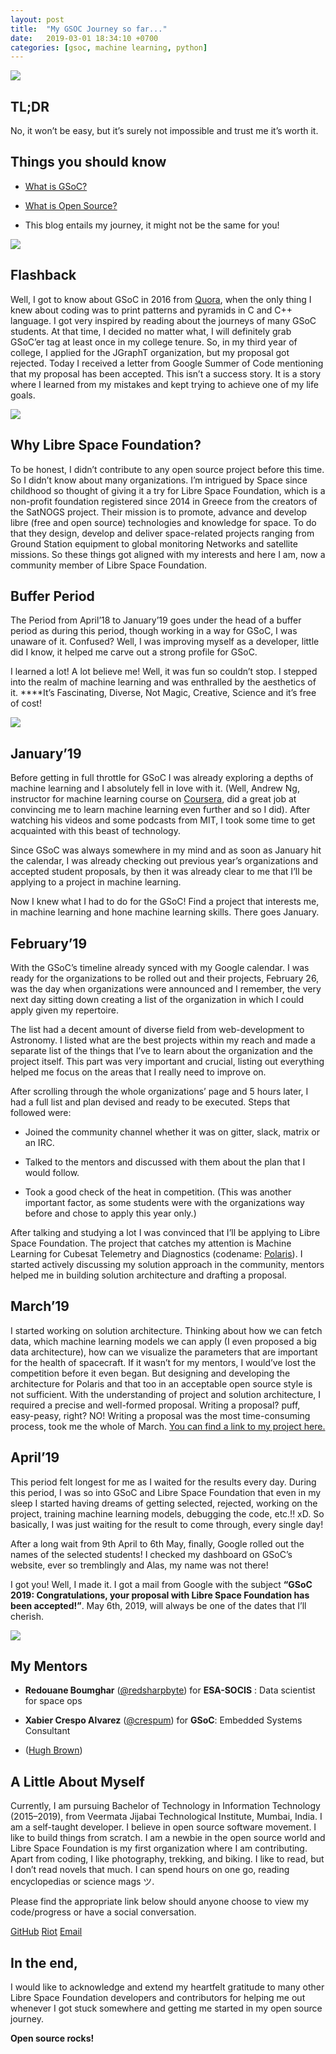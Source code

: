 ```yaml
---
layout: post
title:  "My GSOC Journey so far..."
date:   2019-03-01 18:34:10 +0700
categories: [gsoc, machine learning, python]
---
```


![](https://cdn-images-1.medium.com/max/3200/0*il0naoAooqOpnK_F)

## **TL;DR**

No, it won’t be easy, but it’s surely not impossible and trust me it’s worth it.

## **Things you should know**

* [What is GSoC?](https://summerofcode.withgoogle.com/about/)

* [What is Open Source?](https://opensource.com/resources/what-open-source)

* This blog entails my journey, it might not be the same for you!

![](https://cdn-images-1.medium.com/max/2000/0*6n02rcaXEHxhaxlm)

## **Flashback**

Well, I got to know about GSoC in 2016 from [Quora](https://www.quora.com/topic/Google-Summer-of-Code-GSoC), when the only thing I knew about coding was to print patterns and pyramids in C and C++ language. I got very inspired by reading about the journeys of many GSoC students. At that time, I decided no matter what, I will definitely grab GSoC’er tag at least once in my college tenure. So, in my third year of college, I applied for the JGraphT organization, but my proposal got rejected. Today I received a letter from Google Summer of Code mentioning that my proposal has been accepted. This isn’t a success story. It is a story where I learned from my mistakes and kept trying to achieve one of my life goals.

![](https://cdn-images-1.medium.com/max/2000/0*1pnTkkdhvrZQ8DbC)

## **Why Libre Space Foundation?**

To be honest, I didn’t contribute to any open source project before this time. So I didn’t know about many organizations. I’m intrigued by Space since childhood so thought of giving it a try for Libre Space Foundation, which is a non-profit foundation registered since 2014 in Greece from the creators of the SatNOGS project. Their mission is to promote, advance and develop libre (free and open source) technologies and knowledge for space. To do that they design, develop and deliver space-related projects ranging from Ground Station equipment to global monitoring Networks and satellite missions. So these things got aligned with my interests and here I am, now a community member of Libre Space Foundation.

## **Buffer Period**

The Period from April’18 to January’19 goes under the head of a buffer period as during this period, though working in a way for GSoC, I was unaware of it. Confused? Well, I was improving myself as a developer, little did I know, it helped me carve out a strong profile for GSoC.

I learned a lot! A lot believe me! Well, it was fun so couldn’t stop. I stepped into the realm of machine learning and was enthralled by the aesthetics of it. ****It’s Fascinating, Diverse, Not Magic, Creative, Science and it’s free of cost!

![](https://cdn-images-1.medium.com/max/2000/0*6eE56h0d9cKu_YQM)

## **January’19**

Before getting in full throttle for GSoC I was already exploring a depths of machine learning and I absolutely fell in love with it. (Well, Andrew Ng, instructor for machine learning course on [Coursera](https://www.coursera.org/learn/machine-learning?utm_source=gg&utm_medium=sem&campaignid=1776545273&adgroupid=71792235071&device=c&keyword=coursera%20com&matchtype=b&network=g&devicemodel=&adpostion=1t1&creativeid=343305879502&hide_mobile_promo=&gclid=Cj0KCQjwtr_mBRDeARIsALfBZA6lPTtjixTOnIXxGBXVW08vdxObeV7UipjuC1VP_mikw-hbIDIc1lUaAnTrEALw_wcB), did a great job at convincing me to learn machine learning even further and so I did). After watching his videos and some podcasts from MIT, I took some time to get acquainted with this beast of technology.

Since GSoC was always somewhere in my mind and as soon as January hit the calendar, I was already checking out previous year’s organizations and accepted student proposals, by then it was already clear to me that I’ll be applying to a project in machine learning.

Now I knew what I had to do for the GSoC! Find a project that interests me, in machine learning and hone machine learning skills. There goes January.

## **February’19**

With the GSoC’s timeline already synced with my Google calendar. I was ready for the organizations to be rolled out and their projects, February 26, was the day when organizations were announced and I remember, the very next day sitting down creating a list of the organization in which I could apply given my repertoire.

The list had a decent amount of diverse field from web-development to Astronomy. I listed what are the best projects within my reach and made a separate list of the things that I’ve to learn about the organization and the project itself. This part was very important and crucial, listing out everything helped me focus on the areas that I really need to improve on.

After scrolling through the whole organizations’ page and 5 hours later, I had a full list and plan devised and ready to be executed. Steps that followed were:

* Joined the community channel whether it was on gitter, slack, matrix or an IRC.

* Talked to the mentors and discussed with them about the plan that I would follow.

* Took a good check of the heat in competition. (This was another important factor, as some students were with the organizations way before and chose to apply this year only.)

After talking and studying a lot I was convinced that I’ll be applying to Libre Space Foundation. The project that catches my attention is Machine Learning for Cubesat Telemetry and Diagnostics (codename: [Polaris](https://gitlab.com/crespum/polaris)). I started actively discussing my solution approach in the community, mentors helped me in building solution architecture and drafting a proposal.

## **March’19**

I started working on solution architecture. Thinking about how we can fetch data, which machine learning models we can apply (I even proposed a big data architecture), how can we visualize the parameters that are important for the health of spacecraft. If it wasn’t for my mentors, I would’ve lost the competition before it even began. But designing and developing the architecture for Polaris and that too in an acceptable open source style is not sufficient. With the understanding of project and solution architecture, I required a precise and well-formed proposal. Writing a proposal? puff, easy-peasy, right? NO! Writing a proposal was the most time-consuming process, took me the whole of March. [You can find a link to my project here.](https://summerofcode.withgoogle.com/projects/#5419414323724288)

## **April’19**

This period felt longest for me as I waited for the results every day. During this period, I was so into GSoC and Libre Space Foundation that even in my sleep I started having dreams of getting selected, rejected, working on the project, training machine learning models, debugging the code, etc.!! xD. So basically, I was just waiting for the result to come through, every single day!

After a long wait from 9th April to 6th May, finally, Google rolled out the names of the selected students! I checked my dashboard on GSoC’s website, ever so tremblingly and Alas, my name was not there!

I got you! Well, I made it. I got a mail from Google with the subject **“GSoC 2019: Congratulations, your proposal with Libre Space Foundation has been accepted!”**. May 6th, 2019, will always be one of the dates that I’ll cherish.

![](https://cdn-images-1.medium.com/max/2000/1*mTv0UAXEaXClxmCuc3KSbg.png)

## **My Mentors**

* **Redouane Boumghar** ([@redsharpbyte](https://gitlab.com/redsharpbyte)) for **ESA-SOCIS** : Data scientist for space ops

* **Xabier Crespo Alvarez** ([@crespum](https://gitlab.com/crespum)) for **GSoC**: Embedded Systems Consultant

* ([Hugh Brown](https://saintaardvarkthecarpeted.com/))

## A Little About Myself

Currently, I am pursuing Bachelor of Technology in Information Technology (2015–2019), from Veermata Jijabai Technological Institute, Mumbai, India. I am a self-taught developer. I believe in open source software movement. I like to build things from scratch. I am a newbie in the open source world and Libre Space Foundation is my first organization where I am contributing.
Apart from coding, I like photography, trekking, and biking. I like to read, but I don’t read novels that much. I can spend hours on one go, reading encyclopedias or science mags ツ.

Please find the appropriate link below should anyone choose to view my code/progress or have a social conversation.

[GitHub](https://github.com/thePairedElectron)
[Riot](https://matrix.to/#/@thepairedelectron:matrix.org)
[Email](mailto:malshikhareaditya@gmail.com)

## In the end,

I would like to acknowledge and extend my heartfelt gratitude to many other Libre Space Foundation developers and contributors for helping me out whenever I got stuck somewhere and getting me started in my open source journey.

**Open source rocks!**
